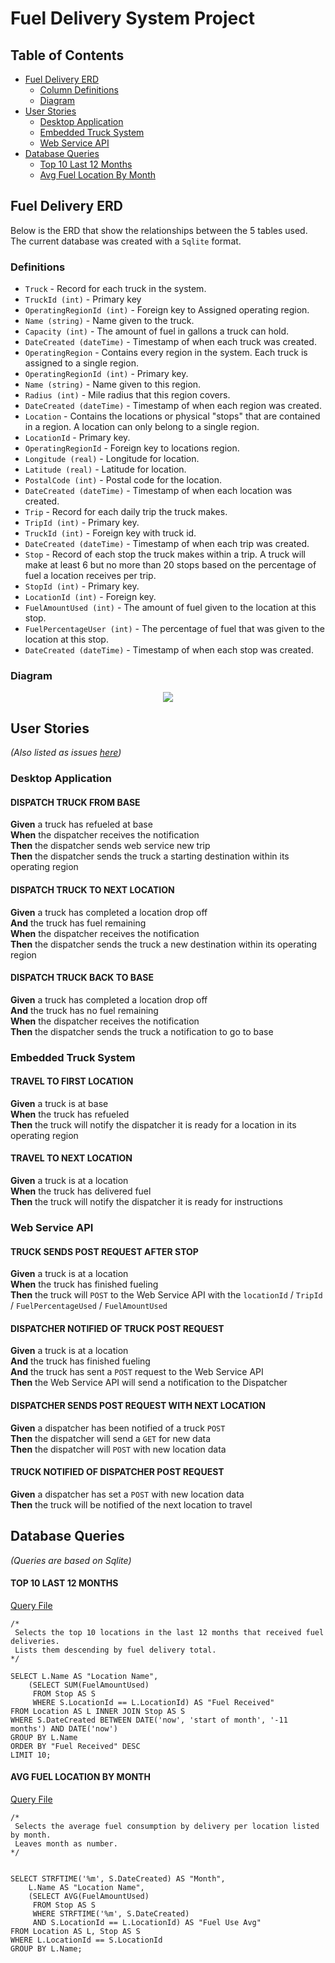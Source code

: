 # Fuel Delivery System Project

## Table of Contents

- [Fuel Delivery ERD](#fuel-delivery-erd)
  - [Column Definitions](#definitions)
  - [Diagram](#diagram)
- [User Stories](#user-stories)
  - [Desktop Application](#desktop-application)
  - [Embedded Truck System](#embedded-truck-system)
  - [Web Service API](#web-service-api)
- [Database Queries](#database-queries)
  - [Top 10 Last 12 Months](#top-10-last-12-months)
  - [Avg Fuel Location By Month](#avg-fuel-location-by-month)


## Fuel Delivery ERD

Below is the ERD that show the relationships between the 5 tables used.  The current database was created with a `Sqlite` format.

### Definitions
 - `Truck` - Record for each truck in the system.
  - `TruckId (int)` - Primary key
  - `OperatingRegionId (int)` - Foreign key to Assigned operating region.
  - `Name (string)` - Name given to the truck.
  - `Capacity (int)` - The amount of fuel in gallons a truck can hold.
  - `DateCreated (dateTime)` - Timestamp of when each truck was created.
 - `OperatingRegion` - Contains every region in the system. Each truck is assigned to a single region.
  - `OperatingRegionId (int)` - Primary key.
  - `Name (string)` - Name given to this region.
  - `Radius (int)` - Mile radius that this region covers.
  - `DateCreated (dateTime)` - Timestamp of when each region was created.
 - `Location` - Contains the locations or physical "stops" that are contained in a region. A location can only belong to a single region.
  - `LocationId` - Primary key.
  - `OperatingRegionId` - Foreign key to locations region.
  - `Longitude (real)` - Longitude for location.
  - `Latitude (real)` - Latitude for location.
  - `PostalCode (int)` - Postal code for the location.
  - `DateCreated (dateTime)` - Timestamp of when each location was created.
 - `Trip` - Record for each daily trip the truck makes.
  - `TripId (int)` - Primary key.
  - `TruckId (int)` - Foreign key with truck id.
  - `DateCreated (dateTime)` - Timestamp of when each trip was created.
 - `Stop` - Record of each stop the truck makes within a trip. A truck will make at least 6 but no more than 20 stops based on the percentage of fuel a location receives per trip.
  - `StopId (int)` - Primary key.
  - `LocationId (int)` - Foreign key.
  - `FuelAmountUsed (int)` - The amount of fuel given to the location at this stop.
  - `FuelPercentageUser (int)` - The percentage of fuel that was given to the location at this stop.
  - `DateCreated (dateTime)` - Timestamp of when each stop was created.

### Diagram
<p align="center">
  <kbd>
    <img src="/FuelDeliveryERD.png" />
  </kbd>
</p>

## User Stories
_(Also listed as issues [here](https://github.com/daynewright/FuelDeliverySystem/issues))_

### Desktop Application

#### DISPATCH TRUCK FROM BASE
 **Given** a truck has refueled at base <br/>
 **When** the dispatcher receives the notification <br />
 **Then** the dispatcher sends web service new trip <br />
 **Then** the dispatcher sends the truck a starting destination within its operating region <br />

#### DISPATCH TRUCK TO NEXT LOCATION
 **Given** a truck has completed a location drop off <br />
 **And** the truck has fuel remaining <br />
 **When** the dispatcher receives the notification <br />
 **Then** the dispatcher sends the truck a new destination within its operating region

#### DISPATCH TRUCK BACK TO BASE
 **Given** a truck has completed a location drop off <br />
 **And** the truck has no fuel remaining <br />
 **When** the dispatcher receives the notification <br />
 **Then** the dispatcher sends the truck a notification to go to base

### Embedded Truck System

#### TRAVEL TO FIRST LOCATION
  **Given** a truck is at base <br />
  **When** the truck has refueled <br />
  **Then** the truck will notify the dispatcher it is ready for a location in its operating region

#### TRAVEL TO NEXT LOCATION
  **Given** a truck is at a location <br />
  **When** the truck has delivered fuel <br />
  **Then** the truck will notify the dispatcher it is ready for instructions

### Web Service API

#### TRUCK SENDS POST REQUEST AFTER STOP
  **Given** a truck is at a location <br />
  **When** the truck has finished fueling <br />
  **Then** the truck will `POST` to the Web Service API with the `locationId` / `TripId` / `FuelPercentageUsed` / `FuelAmountUsed`

#### DISPATCHER NOTIFIED OF TRUCK POST REQUEST
  **Given** a truck is at a location <br />
  **And** the truck has finished fueling <br />
  **And** the truck has sent a `POST` request to the Web Service API <br />
  **Then** the Web Service API will send a notification to the Dispatcher

#### DISPATCHER SENDS POST REQUEST WITH NEXT LOCATION
  **Given** a dispatcher has been notified of a truck `POST` <br />
  **Then** the dispatcher will send a `GET` for new data <br />
  **Then** the dispatcher will `POST` with new location data

#### TRUCK NOTIFIED OF DISPATCHER POST REQUEST
  **Given** a dispatcher has set a `POST` with new location data <br />
  **Then** the truck will be notified of the next location to travel

## Database Queries
_(Queries are based on Sqlite)_

#### TOP 10 LAST 12 MONTHS
[Query File](https://github.com/daynewright/FuelDeliverySystem/blob/master/Data/Queries/Avg_Fuel_Location_Month_Name.sql)
```
/*
 Selects the top 10 locations in the last 12 months that received fuel deliveries.
 Lists them descending by fuel delivery total.
*/

SELECT L.Name AS "Location Name",
	(SELECT SUM(FuelAmountUsed)
	 FROM Stop AS S
	 WHERE S.LocationId == L.LocationId) AS "Fuel Received"
FROM Location AS L INNER JOIN Stop AS S
WHERE S.DateCreated BETWEEN DATE('now', 'start of month', '-11 months') AND DATE('now')
GROUP BY L.Name
ORDER BY "Fuel Received" DESC
LIMIT 10;
```

#### AVG FUEL LOCATION BY MONTH
[Query File](https://github.com/daynewright/FuelDeliverySystem/blob/master/Data/Queries/Avg_Fuel_Location_Month_Number.sql)
```
/*
 Selects the average fuel consumption by delivery per location listed by month.
 Leaves month as number.
*/


SELECT STRFTIME('%m', S.DateCreated) AS "Month",
	L.Name AS "Location Name",
	(SELECT AVG(FuelAmountUsed)
	 FROM Stop AS S
	 WHERE STRFTIME('%m', S.DateCreated)
	 AND S.LocationId == L.LocationId) AS "Fuel Use Avg"
FROM Location AS L, Stop AS S
WHERE L.LocationId == S.LocationId
GROUP BY L.Name;
```
